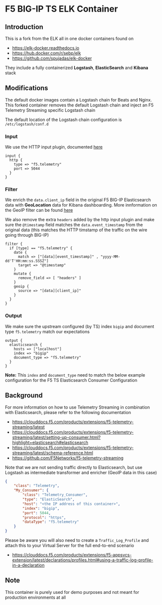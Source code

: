 # F5 BIG-IP TS ELK Container

## Introduction

This is a fork from the ELK all in one docker containers found on

  - https://elk-docker.readthedocs.io
  - https://hub.docker.com/r/sebp/elk
  - https://github.com/spujadas/elk-docker
  
They include a fully containerized **Logstash**, **ElasticSearch** and **Kibana** stack

## Modifications

The default docker images contain a Logstash chain for Beats and Nginx. This forked
container removes the default Logstash chain and inject an F5 Telemetry Streaming
specific Logstash chain

The default location of the Logstash chain configuration is `/etc/logstash/conf.d`

### Input

We use the HTTP input plugin, documented [here](https://www.elastic.co/guide/en/logstash/current/plugins-inputs-http.html)

```
input {
  http {
    type => "f5.telemetry"
    port => 5044
  }
}
```

### Filter

We enrich the `data.client_ip` field in the original F5 BIG-IP Elasticsearch data with
**GeoLocation** data for Kibana dashboarding. More innformation on the GeoIP filter can
be found [here](https://www.elastic.co/guide/en/logstash/current/plugins-filters-geoip.html)

We also remove the extra `headers` added by the http input plugin and make sure the `@timestamp` field matches the `data.event_timestamp` from the original data (this matches the HTTP timstamp of the traffic on the wire going through BIG-IP)

```
filter {
  if [type] == "f5.telemetry" {
    date {
      match => ["[data][event_timestamp]" , "yyyy-MM-dd'T'HH:mm:ss.SSSZ"]
      target => "@timestamp"
    }
    mutate {
      remove_field => [ "headers" ]
    }
    geoip {
      source => "[data][client_ip]"
    }
  }
}
```

### Output

We make sure the upstream configured (by TS) index `bigip` and document type `f5.telemetry` match
our expectations

```
output {
  elasticsearch {
    hosts => ["localhost"]
    index => "bigip"
    document_type => "f5.telemetry"
  }
}
```

**Note:** This `index` and `document_type` need to match the below example configuration for the
F5 TS Elasticsearch Consumer Configuration

## Background

For more information on how to use Telemetry Streaming in combination with Elasticsearch, please 
refer to the following documentation

  - https://clouddocs.f5.com/products/extensions/f5-telemetry-streaming/latest
  - https://clouddocs.f5.com/products/extensions/f5-telemetry-streaming/latest/setting-up-consumer.html?highlight=elasticsearch#elasticsearch
  - https://clouddocs.f5.com/products/extensions/f5-telemetry-streaming/latest/schema-reference.html
  - https://github.com/F5Networks/f5-telemetry-streaming

Note that we are not sending traffic directly to Elasticsearch, but use Logstash as intermediate transformer and enricher (GeoIP data in this case)

```json
{
    "class": "Telemetry",
    "My_Consumer": {
        "class": "Telemetry_Consumer",
        "type": "ElasticSearch",
        "host": "<the IP address of this container>",
        "index": "bigip",
        "port": 5044,
        "protocol": "https",
        "dataType": "f5.telemetry"
    }
}
```

Please be aware you will also need to create a `Traffic_Log_Profile` and attach this to your Virtual
Server for the full end-to-end scenario

 - https://clouddocs.f5.com/products/extensions/f5-appsvcs-extension/latest/declarations/profiles.html#using-a-traffic-log-profile-in-a-declaration

## Note

This container is purely used for demo purposes and not meant for production environments at all